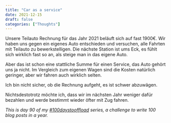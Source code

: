 ```yaml
---
title: "Car as a service"
date: 2021-12-15
draft: false
categories: ["Thoughts"]
---
```

Unsere Teilauto Rechnung für das Jahr 2021 beläuft sich auf fast 1900€. Wir haben uns gegen ein eigenes Auto entschieden und versuchen, alle Fahrten mit Teilauto zu bewerkstelligen. Die nächste Station ist ums Eck, es fühlt sich wirklich fast so an, als steige man in das eigene Auto.

Aber das ist schon eine stattliche Summe für einen Service, das Auto gehört uns ja nicht. Im Vergleich zum eigenen Wagen sind die Kosten natürlich geringer, aber wir fahren auch wirklich selten.

Ich bin nicht sicher, ob die Rechnung aufgeht, es ist schwer abzuwägen.

Nichtsdestotrotz möchte ich, dass wir im nächsten Jahr weniger dafür bezahlen und werde bestimmt wieder öfter mit Zug fahren.

_This is day 90 of my [#100daystooffload](https://100daystooffload.com/) series, a challenge to write 100 blog posts in a year._